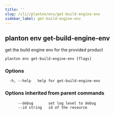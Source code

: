 ```yaml
---
title: ''
slug: /cli//planton/env/get-build-engine-env
sidebar_label: get-build-engine-env
---
```

## planton env get-build-engine-env

get the build engine env for the provided product

```
planton env get-build-engine-env [flags]
```

### Options

```
  -h, --help   help for get-build-engine-env
```

### Options inherited from parent commands

```
      --debug       set log level to debug
      --id string   id of the resource
```

